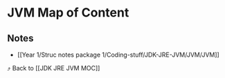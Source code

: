 # JVM Map of Content


## Notes
- [[Year 1/Struc notes package 1/Coding-stuff/JDK-JRE-JVM/JVM/JVM]]

⤴️ Back to [[JDK JRE JVM MOC]]